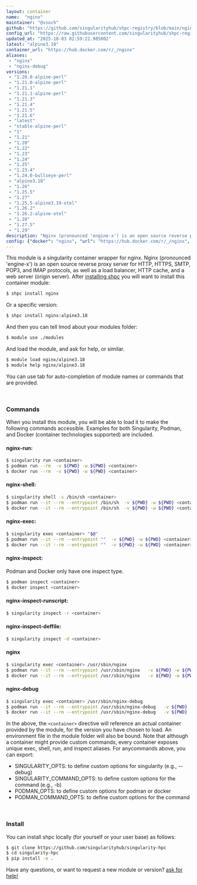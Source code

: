 ```yaml
---
layout: container
name:  "nginx"
maintainer: "@vsoch"
github: "https://github.com/singularityhub/shpc-registry/blob/main/nginx/container.yaml"
config_url: "https://raw.githubusercontent.com/singularityhub/shpc-registry/main/nginx/container.yaml"
updated_at: "2025-10-03 02:59:22.985002"
latest: "alpine3.18"
container_url: "https://hub.docker.com/r/_/nginx"
aliases:
 - "nginx"
 - "nginx-debug"
versions:
 - "1.20.0-alpine-perl"
 - "1.21.0-alpine-perl"
 - "1.21.1"
 - "1.21.1-alpine-perl"
 - "1.21.3"
 - "1.21.4"
 - "1.21.5"
 - "1.21.6"
 - "latest"
 - "stable-alpine-perl"
 - "1"
 - "1.21"
 - "1.20"
 - "1.22"
 - "1.23"
 - "1.24"
 - "1.25"
 - "1.23.4"
 - "1.24.0-bullseye-perl"
 - "alpine3.18"
 - "1.26"
 - "1.25.5"
 - "1.27"
 - "1.25.5-alpine3.19-otel"
 - "1.26.2"
 - "1.26.2-alpine-otel"
 - "1.28"
 - "1.27.5"
 - "1.29"
description: "Nginx (pronounced 'engine-x') is an open source reverse proxy server for HTTP, HTTPS, SMTP, POP3, and IMAP protocols, as well as a load balancer, HTTP cache, and a web server (origin server)."
config: {"docker": "nginx", "url": "https://hub.docker.com/r/_/nginx", "maintainer": "@vsoch", "description": "Nginx (pronounced 'engine-x') is an open source reverse proxy server for HTTP, HTTPS, SMTP, POP3, and IMAP protocols, as well as a load balancer, HTTP cache, and a web server (origin server).", "latest": {"alpine3.18": "sha256:31bad00311cb5eeb8a6648beadcf67277a175da89989f14727420a80e2e76742"}, "tags": {"1.20.0-alpine-perl": "sha256:00109feeafcc6b80f2322cf70b406d5e521f53d0b0841acfce22aa2a827115d6", "1.21.0-alpine-perl": "sha256:fea7bc7dc04726dbc2e89457f7548f47c6914714a1a5ec6e50e2a13f10c22378", "1.21.1": "sha256:a05b0cdd4fc1be3b224ba9662ebdf98fe44c09c0c9215b45f84344c12867002e", "1.21.1-alpine-perl": "sha256:14f5b7ec666c31801d2e06312bea48cff2f366d350d3825d29ae92b9d5fbad83", "1.21.3": "sha256:644a70516a26004c97d0d85c7fe1d0c3a67ea8ab7ddf4aff193d9f301670cf36", "1.21.4": "sha256:366e9f1ddebdb844044c2fafd13b75271a9f620819370f8971220c2b330a9254", "1.21.5": "sha256:0d17b565c37bcbd895e9d92315a05c1c3c9a29f762b011a10c54a66cd53c9b31", "1.21.6": "sha256:2bcabc23b45489fb0885d69a06ba1d648aeda973fae7bb981bafbb884165e514", "latest": "sha256:d5f28ef21aabddd098f3dbc21fe5b7a7d7a184720bc07da0b6c9b9820e97f25e", "stable-alpine-perl": "sha256:87bf932aca8f2239385536edaa17814850bd5076a227dfcc99e512b8af469854", "1": "sha256:d5f28ef21aabddd098f3dbc21fe5b7a7d7a184720bc07da0b6c9b9820e97f25e", "1.21": "sha256:2bcabc23b45489fb0885d69a06ba1d648aeda973fae7bb981bafbb884165e514", "1.20": "sha256:38f8c1d9613f3f42e7969c3b1dd5c3277e635d4576713e6453c6193e66270a6d", "1.22": "sha256:fc5f5fb7574755c306aaf88456ebfbe0b006420a184d52b923d2f0197108f6b7", "1.23": "sha256:f5747a42e3adcb3168049d63278d7251d91185bb5111d2563d58729a5c9179b0", "1.24": "sha256:f6daac2445b0ce70e64d77442ccf62839f3f1b4c24bf6746a857eff014e798c8", "1.25": "sha256:a484819eb60211f5299034ac80f6a681b06f89e65866ce91f356ed7c72af059c", "1.23.4": "sha256:f5747a42e3adcb3168049d63278d7251d91185bb5111d2563d58729a5c9179b0", "1.24.0-bullseye-perl": "sha256:fc78d87401fdbadf36c638febdad36ae17dd51d7b5d70bb0a34d94e0daa3a0e1", "alpine3.18": "sha256:31bad00311cb5eeb8a6648beadcf67277a175da89989f14727420a80e2e76742", "1.26": "sha256:41b194461e4bae16f9b25d68b0976ed4735b89ca625c89aad88e1c1c3b7e8860", "1.25.5": "sha256:a484819eb60211f5299034ac80f6a681b06f89e65866ce91f356ed7c72af059c", "1.27": "sha256:6784fb0834aa7dbbe12e3d7471e69c290df3e6ba810dc38b34ae33d3c1c05f7d", "1.25.5-alpine3.19-otel": "sha256:8e3ecd502317cc9e4f2939b71713cc1e65388cc2dad654a2efca5019b53ddb05", "1.26.2": "sha256:43a626425e38f1d80cd17303c5d44b5f5b22b8b10d0c0f1e50b047cf4e1ad5dd", "1.26.2-alpine-otel": "sha256:cd431e1c871321aee9940c13ec2f1ecc780f9179aa0939ca54e8518bbdf301d8", "1.28": "sha256:2945a0bfa07bf1d3cb9ba5f03678e2827f11c240e4c9d38e075037938310062a", "1.27.5": "sha256:6784fb0834aa7dbbe12e3d7471e69c290df3e6ba810dc38b34ae33d3c1c05f7d", "1.29": "sha256:d5f28ef21aabddd098f3dbc21fe5b7a7d7a184720bc07da0b6c9b9820e97f25e"}, "aliases": {"nginx": "/usr/sbin/nginx", "nginx-debug": "/usr/sbin/nginx-debug"}}
---
```


This module is a singularity container wrapper for nginx.
Nginx (pronounced 'engine-x') is an open source reverse proxy server for HTTP, HTTPS, SMTP, POP3, and IMAP protocols, as well as a load balancer, HTTP cache, and a web server (origin server).
After [installing shpc](#install) you will want to install this container module:


```bash
$ shpc install nginx
```

Or a specific version:

```bash
$ shpc install nginx:alpine3.18
```

And then you can tell lmod about your modules folder:

```bash
$ module use ./modules
```

And load the module, and ask for help, or similar.

```bash
$ module load nginx/alpine3.18
$ module help nginx/alpine3.18
```

You can use tab for auto-completion of module names or commands that are provided.

<br>

### Commands

When you install this module, you will be able to load it to make the following commands accessible.
Examples for both Singularity, Podman, and Docker (container technologies supported) are included.

#### nginx-run:

```bash
$ singularity run <container>
$ podman run --rm  -v ${PWD} -w ${PWD} <container>
$ docker run --rm  -v ${PWD} -w ${PWD} <container>
```

#### nginx-shell:

```bash
$ singularity shell -s /bin/sh <container>
$ podman run --it --rm --entrypoint /bin/sh  -v ${PWD} -w ${PWD} <container>
$ docker run --it --rm --entrypoint /bin/sh  -v ${PWD} -w ${PWD} <container>
```

#### nginx-exec:

```bash
$ singularity exec <container> "$@"
$ podman run --it --rm --entrypoint ""  -v ${PWD} -w ${PWD} <container> "$@"
$ docker run --it --rm --entrypoint ""  -v ${PWD} -w ${PWD} <container> "$@"
```

#### nginx-inspect:

Podman and Docker only have one inspect type.

```bash
$ podman inspect <container>
$ docker inspect <container>
```

#### nginx-inspect-runscript:

```bash
$ singularity inspect -r <container>
```

#### nginx-inspect-deffile:

```bash
$ singularity inspect -d <container>
```


#### nginx

```bash
$ singularity exec <container> /usr/sbin/nginx
$ podman run --it --rm --entrypoint /usr/sbin/nginx   -v ${PWD} -w ${PWD} <container> -c " $@"
$ docker run --it --rm --entrypoint /usr/sbin/nginx   -v ${PWD} -w ${PWD} <container> -c " $@"
```


#### nginx-debug

```bash
$ singularity exec <container> /usr/sbin/nginx-debug
$ podman run --it --rm --entrypoint /usr/sbin/nginx-debug   -v ${PWD} -w ${PWD} <container> -c " $@"
$ docker run --it --rm --entrypoint /usr/sbin/nginx-debug   -v ${PWD} -w ${PWD} <container> -c " $@"
```



In the above, the `<container>` directive will reference an actual container provided
by the module, for the version you have chosen to load. An environment file in the
module folder will also be bound. Note that although a container
might provide custom commands, every container exposes unique exec, shell, run, and
inspect aliases. For anycommands above, you can export:

 - SINGULARITY_OPTS: to define custom options for singularity (e.g., --debug)
 - SINGULARITY_COMMAND_OPTS: to define custom options for the command (e.g., -b)
 - PODMAN_OPTS: to define custom options for podman or docker
 - PODMAN_COMMAND_OPTS: to define custom options for the command

<br>

### Install

You can install shpc locally (for yourself or your user base) as follows:

```bash
$ git clone https://github.com/singularityhub/singularity-hpc
$ cd singularity-hpc
$ pip install -e .
```

Have any questions, or want to request a new module or version? [ask for help!](https://github.com/singularityhub/singularity-hpc/issues)